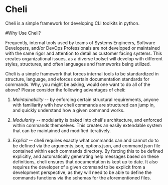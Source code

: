 # Cheli

Cheli is a simple framework for developing CLI toolkits in python. 

#Why Use Cheli?

Frequently, internal tools used by teams of Systems Engineers, Software Developers, and/or DevOps Professionals are not developed or maintained with the same rigor and attention to detail as customer facing systems. This creates organizational issues, as a diverse toolset will develop with different styles, structures, and often languages and frameworks being utilized. 

Cheli is a simple framework that forces internal tools to be standardized in structure, language, and eforces certain documentation standards for commands. Why, you might be asking, would one want to do all of the above? Please consider the following advantages of cheli:

1) *Maintainability* -- by enforcing certain structural requirements, anyone with familiarity with how cheli commands are structured can jump in, and quickly understand how a given command works.

2) *Modularity* -- modularity is baked into cheli's architecture, and enforced within commands themselves. This creates an easily extendable system that can be maintained and modified iteratively. 

3) *Explicit* -- cheli requires exactly what commands can and cannot do to be defined via the arguments.json, options.json, and command.json file contained within each commands directory. By forcing this to be defined explicitly, and automatically generating help messages based on these definitions, cheli ensures that documentation is kept up to date. It also requires the developer of a given command to be explicit from a development perspective, as they will need to be able to define the commands functions via the schemas for the aforementioned files. 
